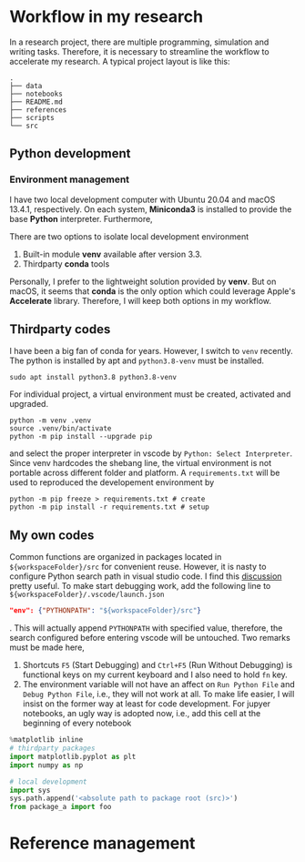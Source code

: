 # Workflow in my research
In a research project, there are multiple programming, simulation and writing tasks. Therefore, it is necessary to streamline the workflow to accelerate my research. A typical project layout is like this:

```console
.
├── data
├── notebooks
├── README.md
├── references
├── scripts
└── src
```

## Python development
### Environment management
I have two local development computer with Ubuntu 20.04 and macOS 13.4.1, respectively. On each system, **Miniconda3** is installed to provide the base **Python** interpreter. Furthermore, 



There are two options to isolate local development environment

1. Built-in module **venv** available after version 3.3.
2. Thirdparty **conda** tools

Personally, I prefer to the lightweight solution provided by **venv**. But on macOS, it seems that **conda** is the only option which could leverage Apple's **Accelerate** library. Therefore, I will keep both options in my workflow. 
## Thirdparty codes
I have been a big fan of conda for years. However, I switch to `venv` recently. The python is installed by apt and `python3.8-venv` must be installed.
```shell
sudo apt install python3.8 python3.8-venv
```
For individual project, a virtual environment must be created, activated and upgraded.
```shell
python -m venv .venv
source .venv/bin/activate
python -m pip install --upgrade pip
```
and select the proper interpreter in vscode by `Python: Select Interpreter`. Since venv hardcodes the shebang line, the virtual environment is not portable across different folder and platform. A `requirements.txt` will be used to reproduced the developement environment by
```shell
python -m pip freeze > requirements.txt # create
python -m pip install -r requirements.txt # setup
```
## My own codes
Common functions are organized in packages located in `${workspaceFolder}/src` for convenient reuse. However, it is nasty to configure Python search path in visual studio code. I find this [discussion](https://stackoverflow.com/questions/53653083/how-to-correctly-set-pythonpath-for-visual-studio-code) pretty useful. To make start debugging work, add the following line to `${workspaceFolder}/.vscode/launch.json`
```json
"env": {"PYTHONPATH": "${workspaceFolder}/src"}
```
. This will actually append `PYTHONPATH` with specified value, therefore, the search configured before entering vscode will be untouched. Two remarks must be made here,
1. Shortcuts `F5` (Start Debugging) and `Ctrl+F5` (Run Without Debugging) is functional keys on my current keyboard and I also need to hold `fn` key.
2. The environment variable will not have an affect on `Run Python File` and `Debug Python File`, i.e., they will not work at all. To make life easier, I will insist on the former way at least for code development.
For jupyer notebooks, an ugly way is adopted now, i.e., add this cell at the beginning of every notebook
```python
%matplotlib inline
# thirdparty packages
import matplotlib.pyplot as plt
import numpy as np

# local development
import sys
sys.path.append('<absolute path to package root (src)>')
from package_a import foo
```
# Reference management